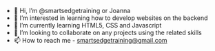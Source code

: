 - 👋 Hi, I’m @smartsedgetraining or Joanna
- 👀 I’m interested in learning how to develop websites on the backend
- 🌱 I’m currently learning HTML5, CSS and Javascript
- 💞️ I’m looking to collaborate on any projects using the related skills
- 📫 How to reach me - smartsedgetraining@gmail.com

<!---
smartsedgetraining/smartsedgetraining is a ✨ special ✨ repository because its `README.md` (this file) appears on your GitHub profile.
You can click the Preview link to take a look at your changes.
--->
